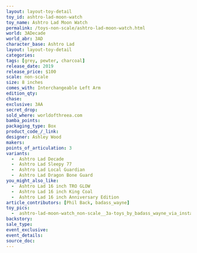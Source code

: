 ```yaml
---
layout: layout-toy-detail 
toy_id: ashtro-lad-moon-watch
toy_name: Ashtro Lad Moon Watch
permalink: /toys-non-scale/ashtro-lad-moon-watch.html
world: 3ADecade
world_abr: 3AD
character_base: Ashtro Lad
layout: layout-toy-detail
categories: 
tags: [grey, pewter, charcoal]
release_date: 2019
release_price: $100
scale: non-scale
size: 8 inches
comes_with: Interchangeable Left Arm
edition_qty: 
chase: 
exclusive: 3AA
secret_drop: 
sold_where: worldofthreea.com
bamba_points: 
packaging_type: Box
product_code_/_link: 
designer: Ashley Wood
makers: 
points_of_articulation: 3 
variants: 
  -  Ashtro Lad Decade
  -  Ashtro Lad Sleepy 77
  -  Ashtro Lad Local Guardian
  -  Ashtro Lad Dragon Bone Guard
you_might_also_like: 
  -  Ashtro Lad 16 inch TRO GLOW
  -  Ashtro Lad 16 inch King Coal
  -  Ashtro Lad 16 inch Anniversary Edition
article_contributors: [Phil Back, badass_wayne]
toy_pics: 
  -  ashtro-lad-moon-watch_non-scale__3a-toys_by_badass_wayne_via_instagram.jpg
backstory: 
sale_type: 
event_exclusive: 
event_details: 
source_doc: 
---
```

